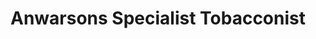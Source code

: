 ---
title: "Anwarsons Specialist Tobacconist"
url: /brighouse/anwarsons-specialist-tobacconist/
shop: Tabak
---